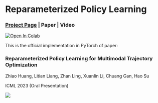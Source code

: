 # Reparameterized Policy Learning

### [Project Page](https://haosulab.github.io/RPG/) | Paper | Video

[![Open In Colab](https://colab.research.google.com/assets/colab-badge.svg)](https://colab.research.google.com/github/haosulab/RPG/blob/main/tiny_rpg/tiny-rpg-bandit.ipynb)

This is the official implementation in PyTorch of paper:

### Reparameterized Policy Learning for Multimodal Trajectory Optimization
Zhiao Huang, Litian Liang, Zhan Ling, Xuanlin Li, Chuang Gan, Hao Su

ICML 2023 (Oral Presentation)

![](tiny_rpg/tiny_rpg.gif)


